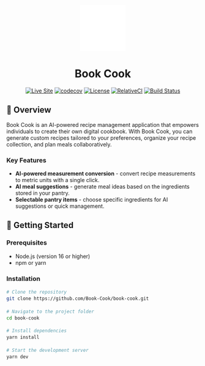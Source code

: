 <div align="center">
  <img src="public/icons/favicon.svg" alt="Book Cook Logo" width="120" />

# Book Cook

[![Live Site](https://img.shields.io/badge/Live-Site-success?style=flat-square&logo=vercel)](https://book-cook.vercel.app)
[![codecov](https://codecov.io/gh/Book-Cook/book-cook/graph/badge.svg?token=Y2NREZDTLL)](https://codecov.io/gh/Book-Cook/book-cook)
[![License](https://img.shields.io/github/license/czearing/book-cook?style=flat-square)](LICENSE)
[![RelativeCI](https://badges.relative-ci.com/badges/MXkw9Xco7tbckJiJJWBB?branch=main&style=flat-square)](https://app.relative-ci.com/projects/MXkw9Xco7tbckJiJJWBB)
[![Build Status](https://github.com/Book-Cook/book-cook/actions/workflows/build-test-lint.yml/badge.svg)](https://github.com/Book-Cook/book-cook/actions/workflows/build-test-lint.yml)

</div>

## 📖 Overview

Book Cook is an AI-powered recipe management application that empowers individuals to create their own digital cookbook. With Book Cook, you can generate custom recipes tailored to your preferences, organize your recipe collection, and plan meals collaboratively.

### Key Features
- **AI-powered measurement conversion** - convert recipe measurements to metric units with a single click.
- **AI meal suggestions** - generate meal ideas based on the ingredients stored in your pantry.
- **Selectable pantry items** - choose specific ingredients for AI suggestions or quick management.

## 🚀 Getting Started

### Prerequisites

- Node.js (version 16 or higher)
- npm or yarn

### Installation

```bash
# Clone the repository
git clone https://github.com/Book-Cook/book-cook.git

# Navigate to the project folder
cd book-cook

# Install dependencies
yarn install

# Start the development server
yarn dev
```
